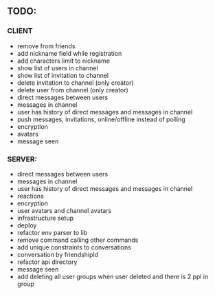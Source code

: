 ## TODO:

### CLIENT

* remove from friends
* add nickname field while registration
* add characters limit to nickname
* show list of users in channel
* show list of invitation to channel
* delete invitation to channel (only creator)
* delete user from channel (only creator)
* direct messages between users
* messages in channel
* user has history of direct messages and messages in channel
* push messages, invitations, online/offline instead of polling
* encryption
* avatars
* message seen

### SERVER:

* direct messages between users
* messages in channel
* user has history of direct messages and messages in channel
* reactions
* encryption
* user avatars and channel avatars
* infrastructure setup
* deploy
* refactor env parser to lib
* remove command calling other commands
* add unique constraints to conversations
* conversation by friendshipId
* refactor api directory
* message seen
* add deleting all user groups when user deleted and there is 2 ppl in group
